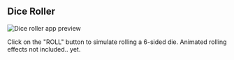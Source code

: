 ## Dice Roller

![Dice roller app preview](https://user-images.githubusercontent.com/26196990/155517313-87a57526-3392-4531-ae5d-0fd6b6921f50.png)

Click on the "ROLL" button to simulate rolling a 6-sided die. Animated rolling effects not included.. yet.
